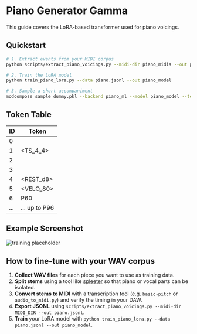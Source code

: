 # Piano Generator Gamma

This guide covers the LoRA-based transformer used for piano voicings.

## Quickstart

```bash
# 1. Extract events from your MIDI corpus
python scripts/extract_piano_voicings.py --midi-dir piano_midis --out piano.jsonl

# 2. Train the LoRA model
python train_piano_lora.py --data piano.jsonl --out piano_model

# 3. Sample a short accompaniment
modcompose sample dummy.pkl --backend piano_ml --model piano_model --temperature 0.9
```

## Token Table

| ID | Token |
|----|-------|
| 0  | <BAR> |
| 1  | <TS_4_4> |
| 2  | <LH> |
| 3  | <RH> |
| 4  | <REST_d8> |
| 5  | <VELO_80> |
| 6  | P60 |
| ...| ... up to P96 |

## Example Screenshot

![training placeholder](docs/img/piano_gamma_demo.png)


## How to fine-tune with your WAV corpus

1. **Collect WAV files** for each piece you want to use as training data.
2. **Split stems** using a tool like [spleeter](https://github.com/deezer/spleeter)
   so that piano or vocal parts can be isolated.
3. **Convert stems to MIDI** with a transcription tool (e.g. `basic-pitch` or
   `audio_to_midi.py`) and verify the timing in your DAW.
4. **Export JSONL** using
   `scripts/extract_piano_voicings.py --midi-dir MIDI_DIR --out piano.jsonl`.
5. **Train** your LoRA model with
   `python train_piano_lora.py --data piano.jsonl --out piano_model`.
